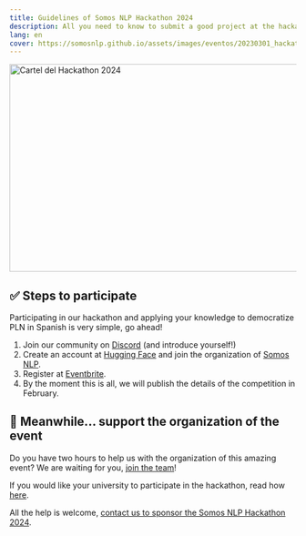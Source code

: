 ```yaml
---
title: Guidelines of Somos NLP Hackathon 2024
description: All you need to know to submit a good project at the hackathon
lang: en
cover: https://somosnlp.github.io/assets/images/eventos/20230301_hackathon_wip.png
---
```


<div class="flex justify-center">
<a href="https://hackathonsomosnlp2024.eventbrite.com/?aff=w" target="_blank">
    <img src="https://somosnlp.github.io/assets/images/eventos/20230301_hackathon_wip.png"
        width="650" height="365" alt="Cartel del Hackathon 2024" />
</a>
</div>


## ✅ Steps to participate

Participating in our hackathon and applying your knowledge to democratize PLN in Spanish is very simple, go ahead!

1. Join our community on [Discord](https://discord.com/invite/my8w7JUxZR) (and introduce yourself!)
2. Create an account at [Hugging Face](https://huggingface.co/join) and join the organization of [Somos NLP](https://huggingface.co/organizations/somosnlp/share/qgytUhPKvxVxsbZWTzVUAUSUnZmVXNPmjc).
3. Register at [Eventbrite](https://hackathonsomosnlp2024.eventbrite.com/?aff=w).
4. By the moment this is all, we will publish the details of the competition in February.


## 🙌 Meanwhile... support the organization of the event

Do you have two hours to help us with the organization of this amazing event? We are waiting for you, [join the team](https://forms.gle/radg18NMLRZMPu38A)!

If you would like your university to participate in the hackathon, read how [here](https://somosnlp.org/hackathon/universidades).

All the help is welcome, [contact us to sponsor the Somos NLP Hackathon 2024](https://forms.gle/sEkxstwbJSRYpgDa8).
